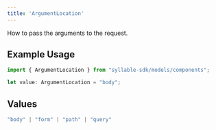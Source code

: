 ```yaml
---
title: 'ArgumentLocation'
---
```


How to pass the arguments to the request.

## Example Usage

```typescript
import { ArgumentLocation } from "syllable-sdk/models/components";

let value: ArgumentLocation = "body";
```

## Values

```typescript
"body" | "form" | "path" | "query"
```